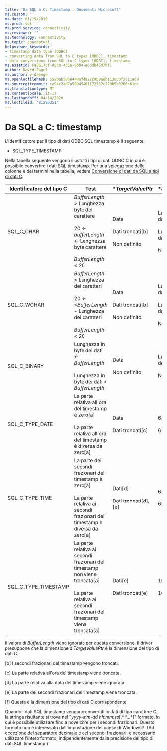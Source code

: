 ```yaml
---
title: 'Da SQL a C: Timestamp . Documenti Microsoft'
ms.custom: ''
ms.date: 01/19/2019
ms.prod: sql
ms.prod_service: connectivity
ms.reviewer: ''
ms.technology: connectivity
ms.topic: conceptual
helpviewer_keywords:
- timestamp data type [ODBC]
- converting data from SQL to C types [ODBC], timestamp
- data conversions from SQL to C types [ODBC], timestamp
ms.assetid: 6a0617cf-d8c0-4316-8bb4-e6ddb45d7bf1
author: David-Engel
ms.author: v-daenge
ms.openlocfilehash: 552bab585e4480fd922c9b9a6b112830f5c11ad9
ms.sourcegitcommit: ce94c2ad7a50945481172782c270b5b0206e61de
ms.translationtype: MT
ms.contentlocale: it-IT
ms.lasthandoff: 04/14/2020
ms.locfileid: "81296351"
---
```

# <a name="sql-to-c-timestamp"></a>Da SQL a C: timestamp

L'identificatore per il tipo di dati ODBC SQL timestamp è il seguente:

- SQL_TYPE_TIMESTAMP  

Nella tabella seguente vengono illustrati i tipi di dati ODBC C in cui è possibile convertire i dati SQL timestamp. Per una spiegazione delle colonne e dei termini nella tabella, vedere [Conversione di dati da SQL a tipi di dati C](../../../odbc/reference/appendixes/converting-data-from-sql-to-c-data-types.md).  

|Identificatore del tipo C|Test|**TargetValuePtr*|**StrLen_or_IndPtr*|SQLSTATE|  
|-----------------------|----------|------------------------|----------------------------|--------------|  
|SQL_C_CHAR|*BufferLength* > Lunghezza byte del carattere<br /><br /> 20 <- *bufferLength* <- Lunghezza byte carattere<br /><br /> *BufferLength* < 20|Data<br /><br /> Dati troncati[b]<br /><br /> Non definito|Lunghezza dei dati in byte<br /><br /> Lunghezza dei dati in byte<br /><br /> Non definito|n/d<br /><br /> 01004<br /><br /> 22003|  
|SQL_C_WCHAR|*BufferLength* > Lunghezza dei caratteri<br /><br /> 20 <- *<BufferLength* - Lunghezza dei caratteri<br /><br /> *BufferLength* < 20|Data<br /><br /> Dati troncati[b]<br /><br /> Non definito|Lunghezza dei dati in caratteri<br /><br /> Lunghezza dei dati in caratteri<br /><br /> Non definito|n/d<br /><br /> 01004<br /><br /> 22003|  
|SQL_C_BINARY|Lunghezza in byte dei dati <- *BufferLength*<br /><br /> Lunghezza in byte dei dati > *BufferLength*|Data<br /><br /> Non definito|Lunghezza dei dati in byte<br /><br /> Non definito|n/d<br /><br /> 22003|  
|SQL_C_TYPE_DATE|La parte relativa all'ora del timestamp è zero[a]<br /><br /> La parte relativa all'ora del timestamp è diversa da zero[a]|Data<br /><br /> Dati troncati[c]|6[f]<br /><br /> 6[f]|n/d<br /><br /> 01S07 (intito)|  
|SQL_C_TYPE_TIME|La parte dei secondi frazionari del timestamp è zero[a]<br /><br /> La parte relativa ai secondi frazionari del timestamp è diversa da zero[a]|Dati[d]<br /><br /> Dati troncati[d], [e]|6[f]<br /><br /> 6[f]|n/d<br /><br /> 01S07 (intito)|  
|SQL_C_TYPE_TIMESTAMP|La parte relativa ai secondi frazionari del timestamp non viene troncata[a]<br /><br /> La parte relativa ai secondi frazionari del timestamp viene troncata[a]|Dati[e]<br /><br /> Dati troncati[e]|16[f]<br /><br /> 16[f]|n/d<br /><br /> 01S07 (intito)|  

 Il valore di *BufferLength* viene ignorato per questa conversione. Il driver presuppone che la dimensione di*TargetValuePtr* è la dimensione del tipo di dati C.  
  
 [b] I secondi frazionari del timestamp vengono troncati.  
  
 [c] La parte relativa all'ora del timestamp viene troncata.  
  
 [d] La parte relativa alla data del timestamp viene ignorata.  
  
 [e] La parte dei secondi frazionari del timestamp viene troncata.  
  
 [f] Questa è la dimensione del tipo di dati C corrispondente.  

Quando i dati SQL timestamp vengono convertiti in dati di tipo carattere C, la stringa risultante si trova nel "*yyyy*-*mm*-*dd* *hh*:*mm*:*ss*[.* f...*]" formato, in cui è possibile utilizzare fino a nove cifre per i secondi frazionari. Questo formato non è interessato dall'impostazione del paese di Windows®. (Ad eccezione del separatore decimale e dei secondi frazionari, è necessario utilizzare l'intero formato, indipendentemente dalla precisione del tipo di dati SQL timestamp.)
